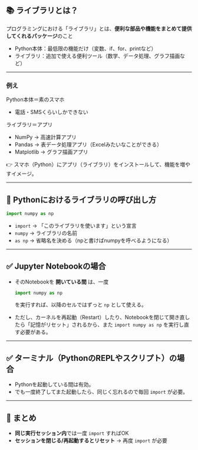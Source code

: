 ## 📚 ライブラリとは？

プログラミングにおける「ライブラリ」とは、**便利な部品や機能をまとめて提供してくれるパッケージ**のこと

* Python本体：最低限の機能だけ（変数、if、for、printなど）
* ライブラリ：追加で使える便利ツール（数学、データ処理、グラフ描画など）

---

### 例え

Python本体＝素のスマホ

* 電話・SMSくらいしかできない

ライブラリ＝アプリ

* NumPy → 高速計算アプリ
* Pandas → 表データ処理アプリ（Excelみたいなことができる）
* Matplotlib → グラフ描画アプリ

👉 スマホ（Python）にアプリ（ライブラリ）をインストールして、機能を増やすイメージ。

---

## 📌 Pythonにおけるライブラリの呼び出し方

```python
import numpy as np
```

* `import` → 「このライブラリを使います」という宣言
* `numpy` → ライブラリの名前
* `as np` → 省略名を決める（npと書けばnumpyを呼べるようになる）

---

## ✅ Jupyter Notebookの場合

* そのNotebookを **開いている間** は、一度

  ```python
  import numpy as np
  ```

  を実行すれば、以降のセルではずっと `np` として使える。
* ただし、カーネルを再起動（Restart）したり、Notebookを閉じて開き直したら「記憶がリセット」されるから、また `import numpy as np` を実行し直す必要がある。

---

## ✅ ターミナル（PythonのREPLやスクリプト）の場合

* Pythonを起動している間は有効。
* でも一度終了してまた起動したら、同じく忘れるので毎回 `import` が必要。

---

## 📌 まとめ

* **同じ実行セッション内**では一度 `import` すればOK
* **セッションを閉じる/再起動するとリセット** → 再度 `import` が必要
